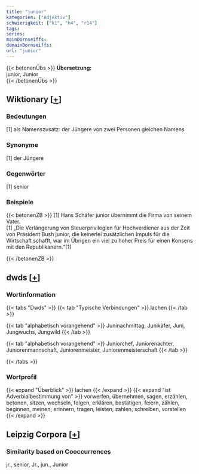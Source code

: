 ```yaml
---
title: "junior"
kategorien: ["Adjektiv"]
schwierigkeit: ["k1", "h4", "r14"]
tags:
series:
mainDornseiffs:
domainDornseiffs:
url: "junior"
---
```


{{< betonenÜbs >}}
**Übersetzung:**  
junior, Junior  
{{< /betonenÜbs >}}

## Wiktionary [[+](https://de.wiktionary.org/wiki/junior)]

### Bedeutungen
[1] als Namenszusatz: der Jüngere von zwei Personen gleichen Namens  

### Synonyme
[1] der Jüngere  

### Gegenwörter
[1] senior  

### Beispiele
{{< betonenZB >}}
[1] Hans Schäfer junior übernimmt die Firma von seinem Vater.  
[1] „Die Verlängerung von Steuerprivilegien für Hochverdiener aus der Zeit von Präsident Bush junior, die keinerlei zusätzlichen Impuls für die Wirtschaft schafft, war im Übrigen ein viel zu hoher Preis für einen Konsens mit den Republikanern.“[1]  

{{< /betonenZB >}}


## dwds [[+](https://www.dwds.de/wb/junior)]

### Wortinformation
{{< tabs "Dwds" >}}
{{< tab "Typische Verbindungen" >}}
lachen
{{< /tab >}}

{{< tab "alphabetisch vorangehend" >}}
Juninachmittag, Junikäfer, Juni, Jungwuchs, Jungwild
{{< /tab >}}

{{< tab "alphabetisch vorangehend" >}}
Juniorchef, Juniorenachter, Juniorenmannschaft, Juniorenmeister, Juniorenmeisterschaft
{{< /tab >}}

{{< /tabs >}}

### Wortprofil
{{< expand "Überblick" >}} lachen {{< /expand >}}
{{< expand "ist Adverbialbestimmung von" >}} vorwerfen, übernehmen, sagen, erzählen, betonen, sitzen, wechseln, folgen, erklären, bestätigen, feiern, zählen, beginnen, meinen, erinnern, tragen, leisten, zahlen, schreiben, vorstellen {{< /expand >}}

## Leipzig Corpora [[+](https://corpora.uni-leipzig.de/en/res?word=junior&corpusId=deu_newscrawl-public_2018)]


### Similarity based on Cooccurrences
jr., senior, Jr., jun., Junior

